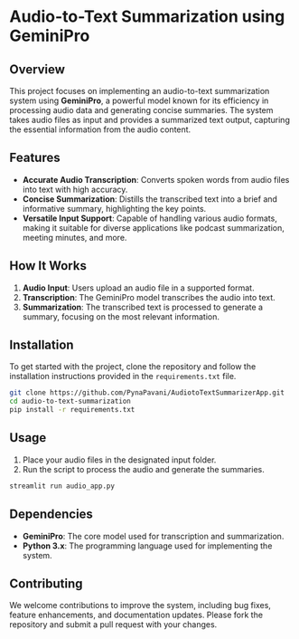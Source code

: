 # Audio-to-Text Summarization using GeminiPro

## Overview

This project focuses on implementing an audio-to-text summarization system using **GeminiPro**, a powerful model known for its efficiency in processing audio data and generating concise summaries. The system takes audio files as input and provides a summarized text output, capturing the essential information from the audio content.

## Features

- **Accurate Audio Transcription**: Converts spoken words from audio files into text with high accuracy.
- **Concise Summarization**: Distills the transcribed text into a brief and informative summary, highlighting the key points.
- **Versatile Input Support**: Capable of handling various audio formats, making it suitable for diverse applications like podcast summarization, meeting minutes, and more.

## How It Works

1. **Audio Input**: Users upload an audio file in a supported format.
2. **Transcription**: The GeminiPro model transcribes the audio into text.
3. **Summarization**: The transcribed text is processed to generate a summary, focusing on the most relevant information.

## Installation

To get started with the project, clone the repository and follow the installation instructions provided in the `requirements.txt` file.

```bash
git clone https://github.com/PynaPavani/AudiotoTextSummarizerApp.git
cd audio-to-text-summarization
pip install -r requirements.txt
```

## Usage

1. Place your audio files in the designated input folder.
2. Run the script to process the audio and generate the summaries.

```bash
streamlit run audio_app.py
```

## Dependencies

- **GeminiPro**: The core model used for transcription and summarization.
- **Python 3.x**: The programming language used for implementing the system.

## Contributing

We welcome contributions to improve the system, including bug fixes, feature enhancements, and documentation updates. Please fork the repository and submit a pull request with your changes.

